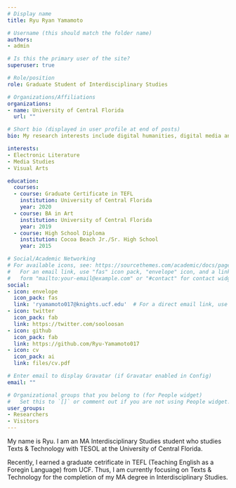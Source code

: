 ```yaml
---
# Display name
title: Ryu Ryan Yamamoto

# Username (this should match the folder name)
authors:
- admin

# Is this the primary user of the site?
superuser: true

# Role/position
role: Graduate Student of Interdisciplinary Studies

# Organizations/Affiliations
organizations:
- name: University of Central Florida
  url: ""

# Short bio (displayed in user profile at end of posts)
bio: My research interests include digital humanities, digital media and programmable matter.

interests:
- Electronic Literature
- Media Studies
- Visual Arts

education:
  courses:
  - course: Graduate Certificate in TEFL
    institution: University of Central Florida
    year: 2020
  - course: BA in Art
    institution: University of Central Florida
    year: 2019
  - course: High School Diploma
    institution: Cocoa Beach Jr./Sr. High School
    year: 2015

# Social/Academic Networking
# For available icons, see: https://sourcethemes.com/academic/docs/page-builder/#icons
#   For an email link, use "fas" icon pack, "envelope" icon, and a link in the
#   form "mailto:your-email@example.com" or "#contact" for contact widget.
social:
- icon: envelope
  icon_pack: fas
  link: 'ryamamoto017@knights.ucf.edu'  # For a direct email link, use "mailto:test@example.org".
- icon: twitter
  icon_pack: fab
  link: https://twitter.com/sooloosan
- icon: github
  icon_pack: fab
  link: https://github.com/Ryu-Yamamoto017
- icon: cv
  icon_pack: ai
  link: files/cv.pdf

# Enter email to display Gravatar (if Gravatar enabled in Config)
email: ""

# Organizational groups that you belong to (for People widget)
#   Set this to `[]` or comment out if you are not using People widget.
user_groups:
- Researchers
- Visitors
---
```


My name is Ryu. I am an MA Interdisciplinary Studies student who studies Texts & Technology with TESOL at the University of Central Florida.
 
Recently, I earned a graduate cetrificate in TEFL (Teaching English as a Foregin Language) from UCF. Thus, I am currently focusing on Texts & Technology for the completion of my MA degree in Interdisciplinary Studies.
